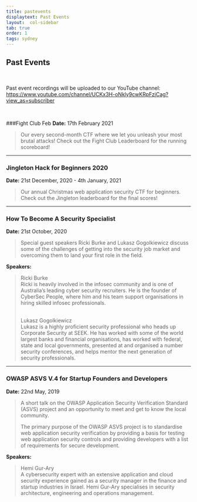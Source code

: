 ```yaml
---
title: pastevents
displaytext: Past Events
layout:  col-sidebar
tab: true
order: 1
tags: sydney
---
```


<!-- Template to Use
### Meeting Title Here
**Date:** <Date Here>

<blockquote>
  Meeting summary.
</blockquote>

**Speaker:**
<blockquote>
Speaker name and about.
</blockquote> -->

## Past Events
<br/>

Past event recordings will be uploaded to our YouTube channel: <a href="https://www.youtube.com/channel/UCKx3H-oNkly9cwKRpFziCag?view_as=subscriber">https://www.youtube.com/channel/UCKx3H-oNkly9cwKRpFziCag?view_as=subscriber</a>

<br/>

###Fight Club Feb
**Date:** 17th February 2021
<blockquote>
  Our every second-month CTF where we let you unleash your most brutal attacks! Check out the Fight Club Leaderboard for the running scoreboard!
</blockquote>

-------------

### Jingleton Hack for Beginners 2020
**Date:** 21st December, 2020 - 4th January, 2021

<blockquote>
  Our annual Christmas web application security CTF for beginners. Check out the Jingleton leaderboard for the final scores!
</blockquote>

-------------

### How To Become A Security Specialist
**Date:** 21st October, 2020

<blockquote>
  Special guest speakers Ricki Burke and Lukasz Gogolkiewicz discuss some of the challenges of getting into the security job market and overcoming them to land your first role in the field.
</blockquote>

**Speakers:**
<blockquote>
Ricki Burke <br/>
Ricki is heavily involved in the infosec community and is one of Australia’s leading cyber security recruiters. He is the founder of CyberSec People, where him and his team support organisations in hiring skilled infosec professionals. <br/><br/>

Lukasz Gogolkiewicz <br/>
Lukasz is a highly proficient security professional who heads up Corporate Security at SEEK. He has worked with some of the world largest banks and financial organisations, has worked with federal, state and local governments, presented at and organised a number security conferences, and helps mentor the next generation of security professionals.
</blockquote>

-------------

### OWASP ASVS V.4 for Startup Founders and Developers
**Date:** 22nd May, 2019

<blockquote>
  A short talk on the OWASP Application Security Verification Standard (ASVS) project and an opportunity to meet and get to know the local community.

  The primary purpose of the OWASP ASVS project is to standardise web application security verification by providing a basis for testing web application security controls and providing developers with a list of requirements for secure development.
</blockquote>

**Speakers:**
<blockquote>
Hemi Gur-Ary <br/>
A cybersecurity expert with an extensive application and cloud security experience gained as a security manager in the finance and startup industries in Israel. Hemi Gur-Ary specialises in security architecture, engineering and operations management.
</blockquote>
